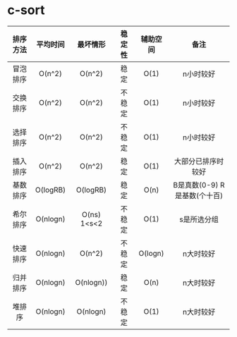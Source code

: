 # c-sort

| 排序方法 | 平均时间 | 最坏情形 | 稳定性 | 辅助空间 | 备注 |
| :------: | :------: | :------: | :-----:| :------: | :--: |
| 冒泡排序 | O(n^2) | O(n^2) | 稳定| O(1) | n小时较好 |
| 交换排序 | O(n^2) | O(n^2) | 不稳定| O(1) | n小时较好 |
| 选择排序 | O(n^2) | O(n^2) | 不稳定| O(1) | n小时较好 |
| 插入排序 | O(n^2) | O(n^2) | 稳定| O(1) | 大部分已排序时较好 |
| 基数排序 | O(logRB) | O(logRB) | 稳定| O(n) | B是真数(0-9) R是基数(个十百) |
| 希尔排序 | O(nlogn) | O(ns) 1<s<2 | 不稳定| O(1) | s是所选分组 |
| 快速排序 | O(nlogn) | O(n^2) | 不稳定| O(logn) | n大时较好 |
| 归并排序 | O(nlogn) | O(nlogn)) | 稳定| O(n) | n大时较好 |
| 堆排序 | O(nlogn) | O(nlogn) | 不稳定| O(1) | n大时较好 |
